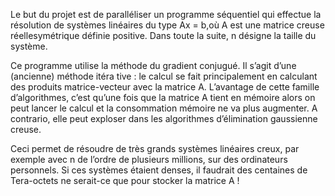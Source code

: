Le but du projet est de paralléliser un programme séquentiel qui effectue la résolution 
de systèmes linéaires du type Ax = b,où A est une matrice creuse réellesymétrique définie positive. 
Dans toute la suite, n désigne la taille du système.

Ce programme utilise la méthode du gradient conjugué. Il s’agit d’une (ancienne) méthode itéra
tive : le calcul se fait principalement en calculant des produits matrice-vecteur avec la matrice
A. L’avantage de cette famille d’algorithmes, c’est qu’une fois que la matrice A tient en mémoire
alors on peut lancer le calcul et la consommation mémoire ne va plus augmenter. A contrario,
elle peut exploser dans les algorithmes d’élimination gaussienne creuse.

Ceci permet de résoudre de très grands systèmes linéaires creux, par exemple avec n de l’ordre
de plusieurs millions, sur des ordinateurs personnels. Si ces systèmes étaient denses, il faudrait
des centaines de Tera-octets ne serait-ce que pour stocker la matrice A !
